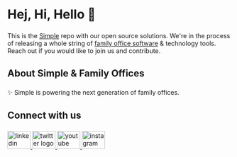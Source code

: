 <h1 align="left">Hej, Hi, Hello 👋</h1>

###

<p align="left">This is the <a href="https://instagram.com/andsimpleco" target="_blank">Simple</a> repo with our open source solutions. We're in the process of releasing a whole string of <a href="https://andsimple.co/companies/software/"target="_blank">family office software</a> & technology tools. Reach out if you would like to join us and contribute.</p>

###

<h2 align="left">About Simple & Family Offices</h2>

###

<p align="left">✨ Simple is powering the next generation of family offices.</p>

###

<h2 align="left">Connect with us</h2>

###

<div align="left">
  <a href="https://www.linkedin.com/company/andsimpleco/" target="_blank">
    <img src="https://raw.githubusercontent.com/maurodesouza/profile-readme-generator/master/src/assets/icons/social/linkedin/default.svg" width="52" height="40" alt="linkedin logo"  />
  </a>
  <a href="https://x.com/andsimpleco" target="_blank">
    <img src="https://raw.githubusercontent.com/maurodesouza/profile-readme-generator/master/src/assets/icons/social/twitter/default.svg" width="52" height="40" alt="twitter logo"  />
  </a>
  <a href="https://www.youtube.com/@andsimpleco" target="_blank">
    <img src="https://raw.githubusercontent.com/maurodesouza/profile-readme-generator/master/src/assets/icons/social/youtube/default.svg" width="52" height="40" alt="youtube logo"  />
  </a>
  <a href="https://instagram.com/andsimpleco" target="_blank">
    <img src="https://raw.githubusercontent.com/maurodesouza/profile-readme-generator/master/src/assets/icons/social/instagram/default.svg" width="52" height="40" alt="instagram logo"  />
  </a>
</div>

###
